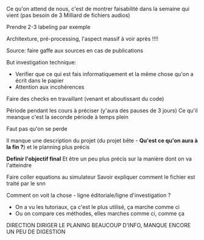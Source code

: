 Ce qu'on attend de nous, c'est de montrer faisabilité dans la semaine qui vient (pas besoin de 3 Milliard de fichiers audios)

Prendre 2-3 labeling par exemple 

Architexture, pré-processing, l'aspect massif à voir après !!!!

Source: faire gaffe aux sources en cas de publications

But investigation technique: 
- Verifier que ce qui est fais informatiquement et la même chose qu'on a écrit dans le papier
- Attention aux incohérences

Faire des checks en travaillant (venant et aboutissant du code)

Période pendant les cours à préciser (y'aura des pauses de 3 jours)
Ce qu'il meanque c'est la seconde période à temps plein 

Faut pas qu'on se perde 

Il manque une description du projet (du projet bête - **Qu'est ce qu'on aura à la fin ?**) et le planning plus précis

**Definir l'objectif final** 
Et être un peu plus précis sur la manière dont on va l'atteindre 

Faire coller equations au simulateur
Savoir expliquer comment le fichier est traité par le snn

Comment on voit la chose - ligne éditoriale/ligne d'investigation ?
- On a vu les tutoriaux, ça c'est le plus utilisé, ça marche comme ci
- Ou on compare ces méthodes, elles marches comme ci, comme ça


DIRECTION
DIRIGER LE PLANING
BEAUCOUP D'INFO, MANQUE ENCORE UN PEU DE DIGESTION
